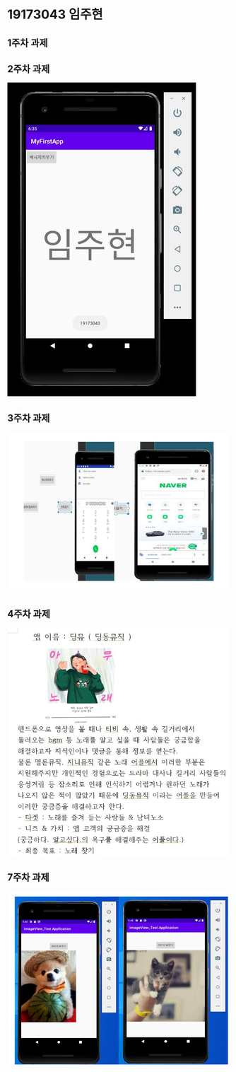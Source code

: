 # 19173043 임주현

## 1주차 과제

## 2주차 과제
 <img width="" height="" src="./png/캡스톤 2주차.png"></img>

## 3주차 과제
<img width="" height="" src="./png/캡스톤 3주차.png"></img>

## 4주차 과제
<img width="" height="" src="./png/캡스톤 4주차.JPG"></img>

## 7주차 과제
<img width="" height="" src="./png/캡스톤 7주차.png"></img>
